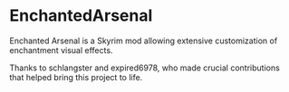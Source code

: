 EnchantedArsenal
================

Enchanted Arsenal is a Skyrim mod allowing extensive customization of enchantment visual effects.

Thanks to schlangster and expired6978, who made crucial contributions that helped bring this project to life.
